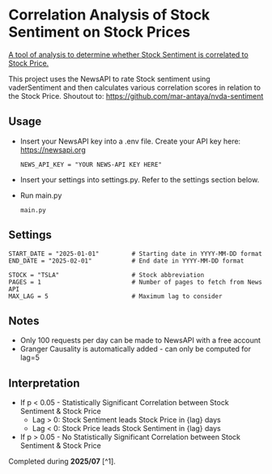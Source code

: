 # Correlation Analysis of Stock Sentiment on Stock Prices
<ins>A tool of analysis to determine whether Stock Sentiment is correlated to Stock Price.</ins> 

This project uses the NewsAPI to rate Stock sentiment using vaderSentiment and then calculates various correlation scores in relation to the Stock Price. Shoutout to: https://github.com/mar-antaya/nvda-sentiment

## Usage
- Insert your NewsAPI key into a .env file. Create your API key here: https://newsapi.org
  ````
  NEWS_API_KEY = "YOUR NEWS-API KEY HERE"
  ````
- Insert your settings into settings.py. Refer to the settings section below.

- Run main.py
  ````
  main.py 
  ````

## Settings

  ````
  START_DATE = "2025-01-01"         # Starting date in YYYY-MM-DD format
  END_DATE = "2025-02-01"           # End date in YYYY-MM-DD format
  
  STOCK = "TSLA"                    # Stock abbreviation
  PAGES = 1                         # Number of pages to fetch from News API
  MAX_LAG = 5                       # Maximum lag to consider
  ````

## Notes
- Only 100 requests per day can be made to NewsAPI with a free account
- Granger Causality is automatically added - can only be computed for lag=5 

## Interpretation
- If p < 0.05 - Statistically Significant Correlation between Stock Sentiment & Stock Price 
    - Lag > 0: Stock Sentiment leads Stock Price in {lag} days
    - Lag < 0: Stock Price leads Stock Sentiment in {lag} days
- If p > 0.05 - No Statistically Significant Correlation between Stock Sentiment & Stock Price 

Completed during __2025/07__ [^1].
